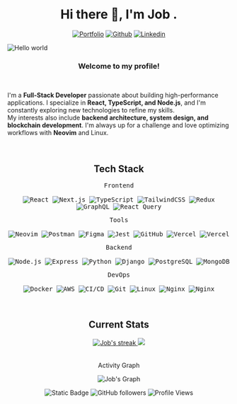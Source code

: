 
<!---
CAPTAIN-JOB/CAPTAIN-JOB is a ✨ special ✨ repository because its `README.md` (this file) appears on your GitHub profile.
You can click the Preview link to take a look at your changes.
--->
<div align="center">
<h1>Hi there 👋, I'm Job .</h1>

<!-- Header Links -->

[![Portfolio](https://img.shields.io/badge/-Portfolio-red?style=flat&logo=appveyor&logoColor=white)](https://portfolio-phi-wine-88.vercel.app/)
[![Github](https://img.shields.io/badge/-Github-000?style=flat&logo=Github&logoColor=white)](https://github.com/job-kiptoo-dev)
[![Linkedin](https://img.shields.io/badge/-LinkedIn-blue?style=flat&logo=Linkedin&logoColor=white)](https://www.linkedin.com/in/kiptoojob/)
</div>

<img src="https://raw.githubusercontent.com/sagar-viradiya/sagar-viradiya/master/resources/banner.png" alt="Hello world">


<!-- Short Bio -->
<!-- </samp> for  -->

<h3 align="center">Welcome to my profile! </h3> </br>
<p> I'm a <b>Full-Stack Developer</b> passionate about building high-performance applications. I specialize in <b>React, TypeScript, and Node.js</b>, and I'm constantly exploring new technologies to refine my skills. </br> My interests also include <b>backend architecture, system design, and blockchain development</b>. I'm always up for a challenge and love optimizing workflows with <b>Neovim</b> and Linux.</p>



<!-- Tech Stack -->
</br>
<h2 align="center">Tech Stack</h2>

<div align="center">
	<p>
		<kbd>
			<kbd>Frontend</kbd>
			<br>
			<br>
			<img alt="React" src="https://img.shields.io/badge/React-05122A?style=flat&logo=react">
			<img alt="Next.js" src="https://img.shields.io/badge/Next.js-05122A?style=flat&logo=next.js">
			<img alt="TypeScript" src="https://img.shields.io/badge/TypeScript-05122A?style=flat&logo=typescript">
			<img alt="TailwindCSS" src="https://img.shields.io/badge/TailwindCSS-05122A?style=flat&logo=tailwindcss">
			<img alt="Redux" src="https://img.shields.io/badge/Redux-05122A?style=flat&logo=redux">
			<img alt="GraphQL" src="https://img.shields.io/badge/GraphQL-05122A?style=flat&logo=graphql">
			<img alt="React Query" src="https://img.shields.io/badge/React%20Query-05122A?style=flat&logo=reactquery">
		</kbd>
	</p>
	<p>
		<kbd>
			<kbd>Tools</kbd>
			<br>
			<br>
			<img alt="Neovim" src="https://img.shields.io/badge/Neovim-05122A?style=flat&logo=neovim">
			<img alt="Postman" src="https://img.shields.io/badge/Postman-05122A?style=flat&logo=postman">
			<img alt="Figma" src="https://img.shields.io/badge/Figma-05122A?style=flat&logo=figma">
			<img alt="Jest" src="https://img.shields.io/badge/Jest-05122A?style=flat&logo=jest">
			<img alt="GitHub" src="https://img.shields.io/badge/GitHub-05122A?style=flat&logo=github">
			<img alt="Vercel" src="https://img.shields.io/badge/Vercel-05122A?style=flat&logo=vercel">
			<img alt="Vercel" src="https://img.shields.io/badge/Render-05122A?style=flat&logo=render">
		</kbd>
	</p>
	<p>
		<kbd>
			<kbd>Backend</kbd>
			<br>
			<br>
			<img alt="Node.js" src="https://img.shields.io/badge/Node.js-05122A?style=flat&logo=node.js">
			<img alt="Express" src="https://img.shields.io/badge/Express-05122A?style=flat&logo=express">
			<img alt="Python" src="https://img.shields.io/badge/Python-05122A?style=flat&logo=python">
			<img alt="Django" src="https://img.shields.io/badge/Django-05122A?style=flat&logo=django">
			<img alt="PostgreSQL" src="https://img.shields.io/badge/PostgreSQL-05122A?style=flat&logo=postgresql">
			<img alt="MongoDB" src="https://img.shields.io/badge/MongoDB-05122A?style=flat&logo=mongodb">
		</kbd>
	</p>
	<p>
		<kbd>
			<kbd>DevOps</kbd>
			<br>
			<br>
			<img alt="Docker" src="https://img.shields.io/badge/Docker-05122A?style=flat&logo=docker">
			<img alt="AWS" src="https://img.shields.io/badge/AWS-05122A?style=flat&logo=amazonaws">
			<img alt="CI/CD" src="https://img.shields.io/badge/CI/CD-05122A?style=flat&logo=githubactions">
			<img alt="Git" src="https://img.shields.io/badge/Git-05122A?style=flat&logo=git">
			<img alt="Linux" src="https://img.shields.io/badge/Linux-05122A?style=flat&logo=linux">
			<img alt="Nginx" src="https://img.shields.io/badge/Nginx-05122A?style=flat&logo=nginx">
			<img alt="Nginx" src="https://img.shields.io/badge/Ngrok-05122A?style=flat&logo=ngrok">
		</kbd>
	</p>
	
</div>



<!-- Current Stats card -->
</br>
<h2 align="center" >Current Stats</h2>

<div align="center">
<a href="https://github.com/job-kiptoo-dev">
      <img alt="Job's streak" src="https://github-readme-streak-stats-9m8ugfa77-denvercoder1.vercel.app/?user=job-kiptoo-dev&theme=monokai-metallian&border_radius=0&card_width=417&card_height=194&background=0D1017&fire=E8EDF3&currStreakNum=E8EDF3&sideNums=E8EDF3&currStreakLabel=E8EDF3&sideLabels=E8EDF3F0&dates=E8EDF3D5&ring=E8EDF3F0&card_width=400&card_height=195"/>
    </a>
  <a href="https://github.com/job-kiptoo-dev">
<img src="https://github-readme-stats.vercel.app/api?username=job-kiptoo-dev&show_icons=true&bg_color=0D1017&border_radius=0&text_color=E8EDF3D5&title_color=E8EDF3&icon_color=E8EDF3&hide_border=false&card_width=414&card_height=195"/>
    </a>
</div>

<!-- Activity Graph card -->
</br>
</br>
<div align="center" >
<h2">Activity Graph</h2>

![Job's Graph](https://github-readme-activity-graph.vercel.app/graph?username=job-kiptoo-dev&custom_title=job's%20GitHub%20Activity%20Graph&bg_color=0d1017&color=e8edf3&line=e8edf3&point=e8edf3&area_color=FFFFFF&title_color=FFFFFF&area=true)


![Static Badge](https://img.shields.io/badge/Thanks%20for%20visiting!-05122A)
![GitHub followers](https://img.shields.io/github/followers/job-kiptoo-dev?style=flat&logo=github&color=05122A&labelColor=05122A)
![Profile Views](https://komarev.com/ghpvc/?username=job-kiptoo-dev&style=flat&labelolor=05122A&color=05122A)
</div>

